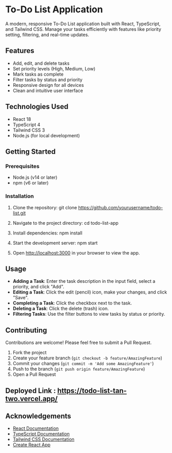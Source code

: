 # To-Do List Application

A modern, responsive To-Do List application built with React, TypeScript, and Tailwind CSS. Manage your tasks efficiently with features like priority setting, filtering, and real-time updates.

## Features

- Add, edit, and delete tasks
- Set priority levels (High, Medium, Low)
- Mark tasks as complete
- Filter tasks by status and priority
- Responsive design for all devices
- Clean and intuitive user interface

## Technologies Used

- React 18
- TypeScript 4
- Tailwind CSS 3
- Node.js (for local development)

## Getting Started

### Prerequisites

- Node.js (v14 or later)
- npm (v6 or later)

### Installation

1. Clone the repository: git clone https://github.com/yourusername/todo-list.git

2. Navigate to the project directory: cd todo-list-app

3. Install dependencies: npm install

4. Start the development server: npm start


5. Open [http://localhost:3000](http://localhost:3000) in your browser to view the app.

## Usage

- **Adding a Task**: Enter the task description in the input field, select a priority, and click "Add".
- **Editing a Task**: Click the edit (pencil) icon, make your changes, and click "Save".
- **Completing a Task**: Click the checkbox next to the task.
- **Deleting a Task**: Click the delete (trash) icon.
- **Filtering Tasks**: Use the filter buttons to view tasks by status or priority.

## Contributing

Contributions are welcome! Please feel free to submit a Pull Request.

1. Fork the project
2. Create your feature branch (`git checkout -b feature/AmazingFeature`)
3. Commit your changes (`git commit -m 'Add some AmazingFeature'`)
4. Push to the branch (`git push origin feature/AmazingFeature`)
5. Open a Pull Request

## Deployed Link : https://todo-list-tan-two.vercel.app/

## Acknowledgements

- [React Documentation](https://reactjs.org/docs/getting-started.html)
- [TypeScript Documentation](https://www.typescriptlang.org/docs/)
- [Tailwind CSS Documentation](https://tailwindcss.com/docs)
- [Create React App](https://github.com/facebook/create-react-app)

